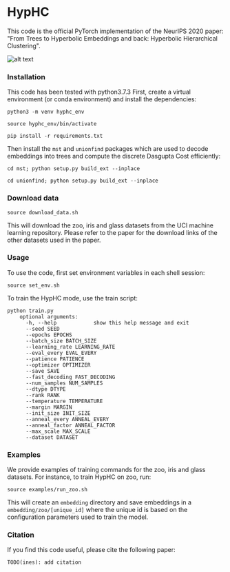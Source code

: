 # HypHC

This code is the official PyTorch implementation of the NeurIPS 2020 paper: "From Trees to Hyperbolic Embeddings and back: Hyperbolic Hierarchical Clustering". 

![alt text](https://github.com/HazyResearch/HypHC/blob/master/HypHC.gif)

### Installation

This code has been tested with python3.7.3 First, create a virtual environment (or conda environment) and install the dependencies:

```python3 -m venv hyphc_env```

```source hyphc_env/bin/activate```

```pip install -r requirements.txt``` 

Then install the ```mst``` and ```unionfind``` packages which are used to decode embeddings into trees and compute the discrete Dasgupta Cost efficiently: 

```cd mst; python setup.py build_ext --inplace```

```cd unionfind; python setup.py build_ext --inplace```

### Download data

```source download_data.sh```

This will download the zoo, iris and glass datasets from the UCI machine learning repository. Please refer to the paper for the download links of the other datasets used in the paper. 

### Usage

To use the code, first set environment variables in each shell session:

```source set_env.sh```

To train the HypHC mode, use the train script:
```
python train.py
    optional arguments:
      -h, --help            show this help message and exit
      --seed SEED
      --epochs EPOCHS
      --batch_size BATCH_SIZE
      --learning_rate LEARNING_RATE
      --eval_every EVAL_EVERY
      --patience PATIENCE
      --optimizer OPTIMIZER
      --save SAVE
      --fast_decoding FAST_DECODING
      --num_samples NUM_SAMPLES
      --dtype DTYPE
      --rank RANK
      --temperature TEMPERATURE
      --margin MARGIN
      --init_size INIT_SIZE
      --anneal_every ANNEAL_EVERY
      --anneal_factor ANNEAL_FACTOR
      --max_scale MAX_SCALE
      --dataset DATASET
``` 

### Examples

We provide examples of training commands for the zoo, iris and glass datasets. For instance, to train HypHC on zoo, run: 

```source examples/run_zoo.sh``` 

This will create an `embedding` directory and save embeddings in a `embedding/zoo/[unique_id]` where the unique id is based on the configuration parameters used to train the model.   

### Citation

If you find this code useful, please cite the following paper:
```
TODO(ines): add citation
```
